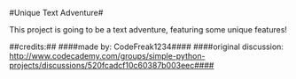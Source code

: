 #Unique Text Adventure#

This project is going to be a text adventure, featuring some unique features!


##credits:##
####made by: CodeFreak1234####
####original discussion: http://www.codecademy.com/groups/simple-python-projects/discussions/520fcadcf10c60387b003eec####
